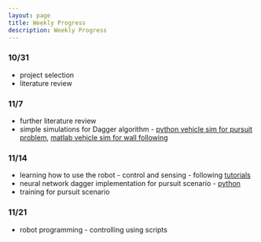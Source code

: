 ```yaml
---
layout: page
title: Weekly Progress
description: Weekly Progress
---
```


### 10/31

- project selection
- literature review

### 11/7

- further literature review
- simple simulations for Dagger algorithm - [python vehicle sim for pursuit problem](https://github.com/yjzhang/cse571_project/tree/master/vehicle_sim), [matlab vehicle sim for wall following](https://github.com/yjzhang/cse571_project/tree/master/matlab_sim)

### 11/14

- learning how to use the robot - control and sensing - following [tutorials](http://learn.turtlebot.com/)
- neural network dagger implementation for pursuit scenario - [python](https://github.com/yjzhang/cse571_project/tree/master/vehicle_sim)
- training for pursuit scenario

### 11/21

- robot programming - controlling using scripts
